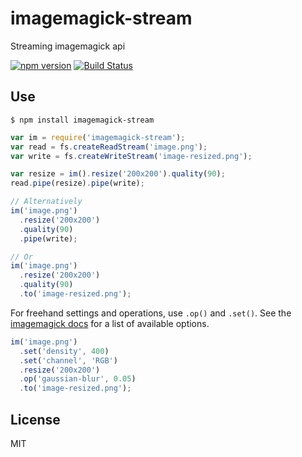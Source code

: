 # imagemagick-stream

Streaming imagemagick api

[![npm version](http://img.shields.io/npm/v/imagemagick-stream.svg?style=flat)](https://npmjs.org/package/imagemagick-stream)
[![Build Status](http://img.shields.io/travis/eivindfjeldstad/imagemagick-stream.svg?style=flat)](https://travis-ci.org/eivindfjeldstad/imagemagick-stream)

## Use
    $ npm install imagemagick-stream

```js
var im = require('imagemagick-stream');
var read = fs.createReadStream('image.png');
var write = fs.createWriteStream('image-resized.png');

var resize = im().resize('200x200').quality(90);
read.pipe(resize).pipe(write);

// Alternatively
im('image.png')
  .resize('200x200')
  .quality(90)
  .pipe(write);

// Or
im('image.png')
  .resize('200x200')
  .quality(90)
  .to('image-resized.png');
```

For freehand settings and operations, use `.op()` and `.set()`.
See the [imagemagick docs](http://www.imagemagick.org/script/convert.php) for a list of available options.

``` js
im('image.png')
  .set('density', 400)
  .set('channel', 'RGB')
  .resize('200x200')
  .op('gaussian-blur', 0.05)
  .to('image-resized.png');
```

## License

MIT
